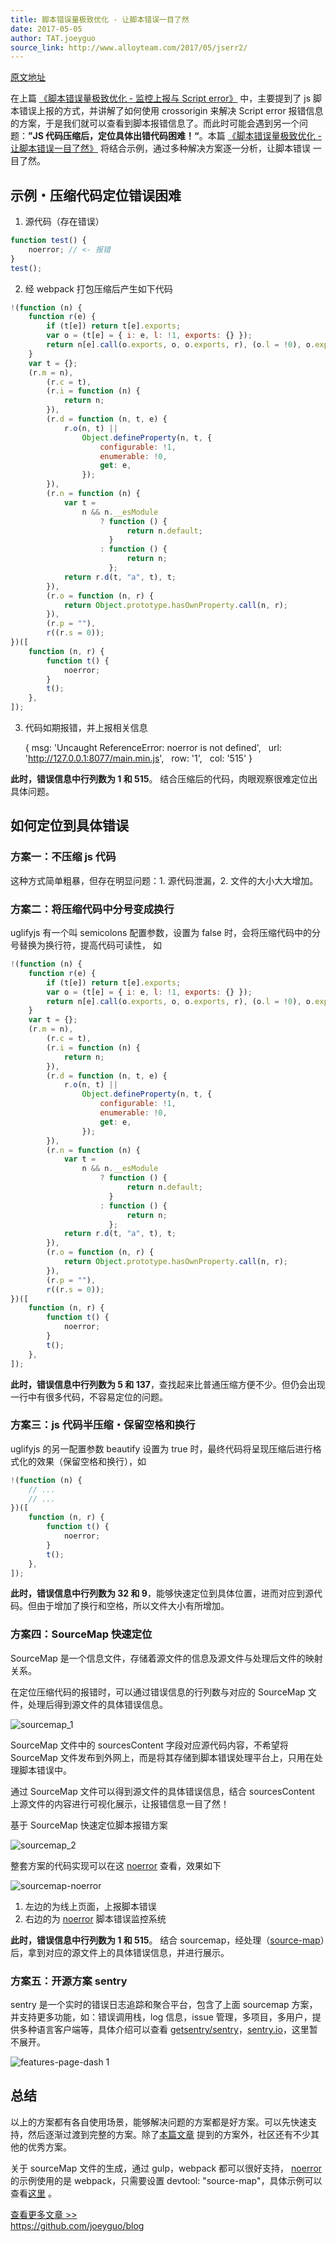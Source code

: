 ```yaml
---
title: 脚本错误量极致优化 - 让脚本错误一目了然
date: 2017-05-05
author: TAT.joeyguo
source_link: http://www.alloyteam.com/2017/05/jserr2/
---
```


[原文地址](https://github.com/joeyguo/blog/issues/14)

在上篇 [《脚本错误量极致优化 - 监控上报与 Script error》](https://github.com/joeyguo/blog/issues/13) 中，主要提到了 js 脚本错误上报的方式，并讲解了如何使用 crossorigin 来解决 Script error 报错信息的方案，于是我们就可以查看到脚本报错信息了。而此时可能会遇到另一个问题：**”JS 代码压缩后，定位具体出错代码困难！“**。本篇 [《脚本错误量极致优化 - 让脚本错误一目了然》](https://github.com/joeyguo/blog/issues/14) 将结合示例，通过多种解决方案逐一分析，让脚本错误 一目了然。  

## 示例・压缩代码定位错误困难

1. 源代码（存在错误）

```javascript
function test() {
    noerror; // <- 报错
}
test();
```

2. 经 webpack 打包压缩后产生如下代码

```javascript
!(function (n) {
    function r(e) {
        if (t[e]) return t[e].exports;
        var o = (t[e] = { i: e, l: !1, exports: {} });
        return n[e].call(o.exports, o, o.exports, r), (o.l = !0), o.exports;
    }
    var t = {};
    (r.m = n),
        (r.c = t),
        (r.i = function (n) {
            return n;
        }),
        (r.d = function (n, t, e) {
            r.o(n, t) ||
                Object.defineProperty(n, t, {
                    configurable: !1,
                    enumerable: !0,
                    get: e,
                });
        }),
        (r.n = function (n) {
            var t =
                n && n.__esModule
                    ? function () {
                          return n.default;
                      }
                    : function () {
                          return n;
                      };
            return r.d(t, "a", t), t;
        }),
        (r.o = function (n, r) {
            return Object.prototype.hasOwnProperty.call(n, r);
        }),
        (r.p = ""),
        r((r.s = 0));
})([
    function (n, r) {
        function t() {
            noerror;
        }
        t();
    },
]);
```

3. 代码如期报错，并上报相关信息

    { msg: 'Uncaught ReferenceError: noerror is not defined',
      url: 'http://127.0.0.1:8077/main.min.js',
      row: '1',
      col: '515' }
     

**此时，错误信息中行列数为 1 和 515**。 结合压缩后的代码，肉眼观察很难定位出具体问题。

## 如何定位到具体错误

### 方案一：不压缩 js 代码

这种方式简单粗暴，但存在明显问题：1. 源代码泄漏，2. 文件的大小大大增加。

### 方案二：将压缩代码中分号变成换行

uglifyjs 有一个叫 semicolons 配置参数，设置为 false 时，会将压缩代码中的分号替换为换行符，提高代码可读性， 如

```javascript
!(function (n) {
    function r(e) {
        if (t[e]) return t[e].exports;
        var o = (t[e] = { i: e, l: !1, exports: {} });
        return n[e].call(o.exports, o, o.exports, r), (o.l = !0), o.exports;
    }
    var t = {};
    (r.m = n),
        (r.c = t),
        (r.i = function (n) {
            return n;
        }),
        (r.d = function (n, t, e) {
            r.o(n, t) ||
                Object.defineProperty(n, t, {
                    configurable: !1,
                    enumerable: !0,
                    get: e,
                });
        }),
        (r.n = function (n) {
            var t =
                n && n.__esModule
                    ? function () {
                          return n.default;
                      }
                    : function () {
                          return n;
                      };
            return r.d(t, "a", t), t;
        }),
        (r.o = function (n, r) {
            return Object.prototype.hasOwnProperty.call(n, r);
        }),
        (r.p = ""),
        r((r.s = 0));
})([
    function (n, r) {
        function t() {
            noerror;
        }
        t();
    },
]);
```

**此时，错误信息中行列数为 5 和 137**，查找起来比普通压缩方便不少。但仍会出现一行中有很多代码，不容易定位的问题。

### 方案三：js 代码半压缩・保留空格和换行

uglifyjs 的另一配置参数 beautify 设置为 true 时，最终代码将呈现压缩后进行格式化的效果（保留空格和换行），如

```javascript
!(function (n) {
    // ...
    // ...
})([
    function (n, r) {
        function t() {
            noerror;
        }
        t();
    },
]);
```

**此时，错误信息中行列数为 32 和 9**，能够快速定位到具体位置，进而对应到源代码。但由于增加了换行和空格，所以文件大小有所增加。

### 方案四：SourceMap 快速定位

SourceMap 是一个信息文件，存储着源文件的信息及源文件与处理后文件的映射关系。

在定位压缩代码的报错时，可以通过错误信息的行列数与对应的 SourceMap 文件，处理后得到源文件的具体错误信息。

![sourcemap_1](https://cloud.githubusercontent.com/assets/10385585/25611968/9263e286-2f5b-11e7-9c3a-e84ffbddf6d9.jpg)

SourceMap 文件中的 sourcesContent 字段对应源代码内容，不希望将 SourceMap 文件发布到外网上，而是将其存储到脚本错误处理平台上，只用在处理脚本错误中。

通过 SourceMap 文件可以得到源文件的具体错误信息，结合 sourcesContent 上源文件的内容进行可视化展示，让报错信息一目了然！

基于 SourceMap 快速定位脚本报错方案

![sourcemap_2](https://cloud.githubusercontent.com/assets/10385585/25611977/977470e2-2f5b-11e7-8551-8099a4038f6f.jpg)

整套方案的代码实现可以在这 [noerror](https://github.com/joeyguo/noerror) 查看，效果如下

![sourcemap-noerror](https://cloud.githubusercontent.com/assets/10385585/25645140/056626d6-2fde-11e7-9163-38e6621ec1a4.gif)

1. 左边的为线上页面，上报脚本错误  
2. 右边的为 [noerror](https://github.com/joeyguo/noerror) 脚本错误监控系统

**此时，错误信息中行列数为 1 和 515**。 结合 sourcemap，经处理（[source-map](https://github.com/mozilla/source-map)）后，拿到对应的源文件上的具体错误信息，并进行展示。

### 方案五：开源方案 sentry

sentry 是一个实时的错误日志追踪和聚合平台，包含了上面 sourcemap 方案，并支持更多功能，如：错误调用栈，log 信息，issue 管理，多项目，多用户，提供多种语言客户端等，具体介绍可以查看 [getsentry/sentry](https://github.com/getsentry/sentry)，[sentry.io](https://sentry.io/welcome/)，这里暂不展开。

![features-page-dash 1](https://cloud.githubusercontent.com/assets/10385585/25645474/0b1e5852-2fe1-11e7-858d-851c730430ca.jpg)

## 总结

以上的方案都有各自使用场景，能够解决问题的方案都是好方案。可以先快速支持，然后逐渐过渡到完整的方案。除了[本篇文章](https://github.com/joeyguo/blog/issues/14) 提到的方案外，社区还有不少其他的优秀方案。

关于 sourceMap 文件的生成，通过 gulp，webpack 都可以很好支持， [noerror](https://github.com/joeyguo/noerror) 的示例使用的是 webpack，只需要设置 devtool: "source-map"，具体示例可以查看[这里](https://github.com/joeyguo/noerror/tree/master/example) 。

[查看更多文章 >>](https://github.com/joeyguo/blog)  
<https://github.com/joeyguo/blog>